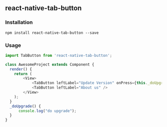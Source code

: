 ## react-native-tab-button

### Installation
```
npm install react-native-tab-button --save
```

### Usage
``` js
import TabButton from 'react-native-tab-button';

class AwesomeProject extends Component {
  render() {
    return (
        <View>
            <TabButton leftLabel="Update Version" onPress={this._doUpgrade} rightLabel="1.0" />
            <TabButton leftLabel="About us" />
        </View>
    );
  }
  _doUpgrade() {
      console.log("do upgrade");
  }
}
```

